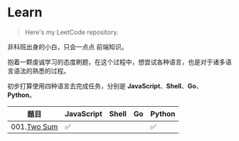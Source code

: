 # Learn
> Here's my LeetCode repository.

非科班出身的小白，只会一点点 前端知识。

抱着一颗虔诚学习的态度刷题，在这个过程中，想尝试各种语言，也是对于诸多语言语法的熟悉的过程。

初步打算使用四种语言去完成任务，分别是 **JavaScript**、**Shell**、**Go**、 **Python**。



| 题目                                       | JavaScript | Shell | Go   | Python |
| ---------------------------------------- | ---------- | ----- | ---- | ------ |
| 001.[Two Sum](https://leetcode.com/problems/two-sum/) | ✅          |       |      | ✅      |

